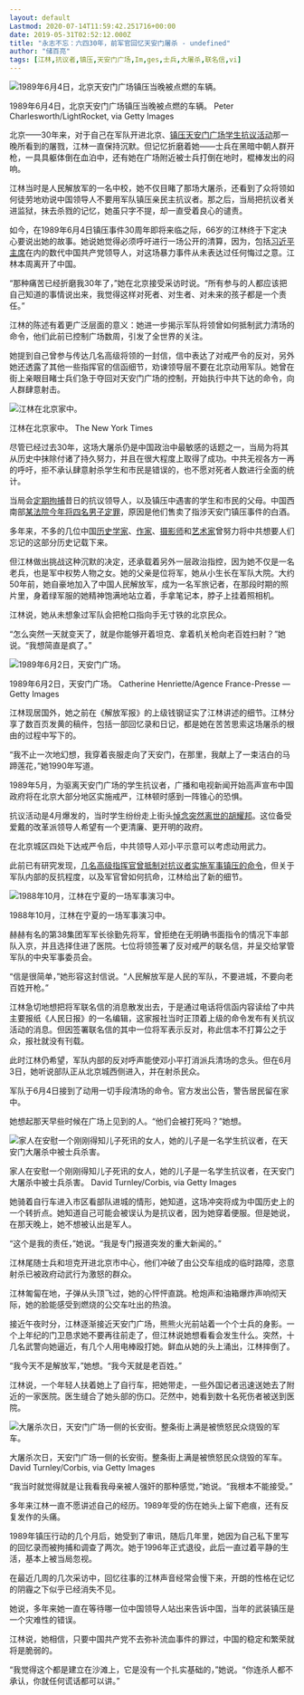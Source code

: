 ```yaml
---
layout: default
Lastmod: 2020-07-14T11:59:42.251716+00:00
date: 2019-05-31T02:52:12.000Z
title: "永志不忘：六四30年，前军官回忆天安门屠杀 - undefined"
author: "储百亮"
tags: [江林,抗议者,镇压,天安门广场,Im,ges,士兵,大屠杀,联名信,vi]
---
```


![1989年6月4日，北京天安门广场镇压当晚被点燃的车辆。](https://images.weserv.nl/?url=https%3A//static01.nyt.com/images/2019/05/28/world/00china-tiananmen-8/merlin_155529279_5b5c2658-8abf-4757-949e-71158c19906d-master1050.jpg)

1989年6月4日，北京天安门广场镇压当晚被点燃的车辆。 Peter Charlesworth/LightRocket, via Getty Images

北京——30年来，对于自己在军队开进北京、[镇压天安门广场学生抗议活动](https://www.nytimes.com/1989/06/04/world/crackdown-beijing-troops-attack-crush-beijing-protest-thousands-fight-back.html)那一晚所看到的屠戮，江林一直保持沉默。但记忆折磨着她——士兵在黑暗中朝人群开枪，一具具躯体倒在血泊中，还有她在广场附近被士兵打倒在地时，棍棒发出的闷响。

江林当时是人民解放军的一名中校，她不仅目睹了那场大屠杀，还看到了众将领如何徒劳地劝说中国领导人不要用军队镇压亲民主抗议者。那之后，当局把抗议者关进监狱，抹去杀戮的记忆，她虽只字不提，却一直受着良心的谴责。

如今，在1989年6月4日镇压事件30周年即将来临之际，66岁的江林终于下定决心要说出她的故事。她说她觉得必须呼吁进行一场公开的清算，因为，包括[习近平主席](https://www.nytimes.com/topic/person/xi-jinping)在内的数代中国共产党领导人，对这场暴力事件从未表达过任何悔过之意。江林本周离开了中国。

“那种痛苦已经折磨我30年了，”她在北京接受采访时说。“所有参与的人都应该把自己知道的事情说出来，我觉得这样对死者、对生者、对未来的孩子都是一个责任。”

江林的陈述有着更广泛层面的意义：她进一步揭示军队将领曾如何抵制武力清场的命令，他们此前已控制广场数周，引发了全世界的关注。

她提到自己曾参与传达几名高级将领的一封信，信中表达了对戒严令的反对，另外她还透露了其他一些指挥官的信函细节，劝谏领导层不要在北京动用军队。她曾在街上亲眼目睹士兵们急于夺回对天安门广场的控制，开始执行中共下达的命令，向人群肆意射击。

![江林在北京家中。](https://images.weserv.nl/?url=https%3A//static01.nyt.com/images/2019/05/27/world/00china-tiananmen-portrait/merlin_153307197_5934a5c1-03f1-4a33-b1e1-a5979ecbac5d-master1050.jpg)

江林在北京家中。 The New York Times

尽管已经过去30年，这场大屠杀仍是中国政治中最敏感的话题之一，当局为将其从历史中抹除付诸了持久努力，并且在很大程度上取得了成功。中共无视各方一再的呼吁，拒不承认肆意射杀学生和市民是错误的，也不愿对死者人数进行全面的统计。

当局会[定期拘捕](https://sinosphere.blogs.nytimes.com/2014/07/10/police-detain-party-critic-for-role-in-tiananmen-commemoration/)昔日的抗议领导人，以及镇压中遇害的学生和市民的父母。中国西南部[某法院今年将四名男子定罪](https://www.rfa.org/english/news/china/liquor-04042019105951.html)，原因是他们售卖了指涉天安门镇压事件的白酒。

多年来，不多的几位中国[历史学家](https://cn.nytimes.com/china/20170123/china-historian-yang-jisheng-book-mao/)、[作家](https://www.nytimes.com/2014/10/11/world/asia/sheng-keyi-death-fugue-tiananmen-chinese-writer.html)、[摄影师](https://cn.nytimes.com/china/20190104/china-cultural-revolution-photography/)和[艺术家](https://sinosphere.blogs.nytimes.com/2014/06/02/q-a-chen-guang-on-the-soldiers-who-retook-tiananmen-square/)曾努力将中共想要人们忘记的这部分历史记载下来。

但江林做出挑战这种沉默的决定，还承载着另外一层政治指控，因为她不仅是一名老兵，也是军中权势人物之女。她的父亲是位将军，她从小生长在军队大院。大约50年前，她自豪地加入了中国人民解放军，成为一名军旅记者，在那段时期的照片里，身着绿军服的她精神饱满地站立着，手拿笔记本，脖子上挂着照相机。

江林说，她从未想象过军队会把枪口指向手无寸铁的北京民众。

“怎么突然一天就变天了，就是你能够开着坦克、拿着机关枪向老百姓扫射？”她说。“我想简直是疯了。”

![1989年6月2日，天安门广场。](https://images.weserv.nl/?url=https%3A//static01.nyt.com/images/2019/05/28/world/00china-tiananmen-10/merlin_155529741_1308c562-024d-46ea-9e15-6a044a6c49fd-master1050.jpg)

1989年6月2日，天安门广场。 Catherine Henriette/Agence France-Presse — Getty Images

江林现居国外，她之前在《解放军报》的上级钱钢证实了江林讲述的细节。江林分享了数百页发黄的稿件，包括一部回忆录和日记，都是她在苦苦思索这场屠杀的根由的过程中写下的。

“我不止一次地幻想，我穿着丧服走向了天安门，在那里，我献上了一束洁白的马蹄莲花，”她1990年写道。

1989年5月，为驱离天安门广场的学生抗议者，广播和电视新闻开始高声宣布中国政府将在北京大部分地区实施戒严，江林顿时感到一阵锥心的恐惧。

抗议活动是4月爆发的，当时学生纷纷走上街头[悼念突然离世的胡耀邦](https://sinosphere.blogs.nytimes.com/2014/04/15/the-death-that-kindled-the-uprising-at-tiananmen-square/)。这位备受爱戴的改革派领导人希望有一个更清廉、更开明的政府。

在北京城区四处下达戒严令后，中共领导人邓小平示意可以考虑动用武力。

此前已有研究发现，[几名高级指挥官曾抵制对抗议者实施军事镇压的命令](https://www.nytimes.com/2014/06/03/world/asia/tiananmen-square-25-years-later-details-emerge-of-armys-chaos.html)，但关于军队内部的反抗程度，以及军官曾如何抗命，江林给出了新的细节。

![1988年10月，江林在宁夏的一场军事演习中。](https://images.weserv.nl/?url=https%3A//static01.nyt.com/images/2019/05/27/world/00china-tiananmen-2/merlin_155490003_bf70d2cf-ddc9-4cc5-91fd-0c0d662b4e89-master1050.jpg)

1988年10月，江林在宁夏的一场军事演习中。

赫赫有名的第38集团军军长徐勤先将军，曾拒绝在无明确书面指令的情况下率部队入京，并且选择住进了医院。七位将领签署了反对戒严的联名信，并呈交给掌管军队的中央军事委员会。

“信是很简单，”她形容这封信说。“人民解放军是人民的军队，不要进城，不要向老百姓开枪。”

江林急切地想把将军联名信的消息散发出去，于是通过电话将信函内容读给了中共主要报纸《人民日报》的一名编辑，这家报社当时正顶着上级的命令发布有关抗议活动的消息。但因签署联名信的其中一位将军表示反对，称此信本不打算公之于众，报社就没有刊载。

此时江林仍希望，军队内部的反对呼声能使邓小平打消派兵清场的念头。但在6月3日，她听说部队正从北京城西侧进入，并在射杀民众。

军队于6月4日接到了动用一切手段清场的命令。官方发出公告，警告居民留在家中。

她想起那天早些时候在广场上见到的人。“他们会被打死吗？”她想。

![家人在安慰一个刚刚得知儿子死讯的女人，她的儿子是一名学生抗议者，在天安门大屠杀中被士兵杀害。](https://images.weserv.nl/?url=https%3A//static01.nyt.com/images/2019/05/28/world/00china-tiananmen-9/merlin_155368146_cac3180e-8a15-4d32-a4d4-457f4d496843-master1050.jpg)

家人在安慰一个刚刚得知儿子死讯的女人，她的儿子是一名学生抗议者，在天安门大屠杀中被士兵杀害。 David Turnley/Corbis, via Getty Images

她骑着自行车进入市区看部队进城的情形，她知道，这场冲突将成为中国历史上的一个转折点。她知道自己可能会被误认为是抗议者，因为她穿着便服。但是她说，在那天晚上，她不想被认出是军人。

“这个是我的责任，”她说。“我是专门报道突发的重大新闻的。”

江林尾随士兵和坦克开进北京市中心，他们冲破了由公交车组成的临时路障，恣意射杀已被政府动武行为激怒的群众。

江林匍匐在地，子弹从头顶飞过，她的心怦怦直跳。枪炮声和油箱爆炸声响彻天际，她的脸能感受到燃烧的公交车吐出的热浪。

接近午夜时分，江林逐渐接近天安门广场，熊熊火光前站着一个个士兵的身影。一个上年纪的门卫恳求她不要再往前走了，但江林说她想看看会发生什么。突然，十几名武警向她逼近，有几个人用电棒殴打她。鲜血从她的头上涌出，江林摔倒了。

“我今天不是解放军，”她想。“我今天就是老百姓。”

江林说，一个年轻人扶着她上了自行车，把她带走，一些外国记者迅速送她去了附近的一家医院。医生缝合了她头部的伤口。茫然中，她看到数十名死伤者被送到医院。

![大屠杀次日，天安门广场一侧的长安街。整条街上满是被愤怒民众烧毁的军车。](https://images.weserv.nl/?url=https%3A//static01.nyt.com/images/2019/05/28/world/00china-tiananmen-7/merlin_155529576_1b3297a2-46b8-4763-a970-3321e21f952e-master1050.jpg)

大屠杀次日，天安门广场一侧的长安街。整条街上满是被愤怒民众烧毁的军车。 David Turnley/Corbis, via Getty Images

“我当时就觉得就是让我看我母亲被人强奸的那种感觉，”她说。“我根本不能接受。”

多年来江林一直不愿讲述自己的经历。1989年受的伤在她头上留下疤痕，还有反复发作的头痛。

1989年镇压行动的几个月后，她受到了审讯，随后几年里，她因为自己私下里写的回忆录而被拘捕和调查了两次。她于1996年正式退役，此后一直过着平静的生活，基本上被当局忽视。

在最近几周的几次采访中，回忆往事的江林声音经常会慢下来，开朗的性格在记忆的阴霾之下似乎已经消失不见。

她说，多年来她一直在等待哪一位中国领导人站出来告诉中国，当年的武装镇压是一个灾难性的错误。

江林说，她相信，只要中国共产党不去弥补流血事件的罪过，中国的稳定和繁荣就将是脆弱的。

“我觉得这个都是建立在沙滩上，它是没有一个扎实基础的，”她说。“你连杀人都不承认，你就任何谎话都可以讲。”

